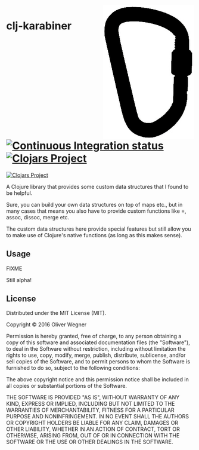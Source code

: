 <img src="karabiner.png" style="float: right;">

# clj-karabiner [![Continuous Integration status](https://secure.travis-ci.org/olivermg/clj-karabiner.png)](http://travis-ci.org/olivermg/clj-karabiner) [![Clojars Project](https://img.shields.io/clojars/v/clj-karabiner.svg)](https://clojars.org/clj-karabiner)

[![Clojars Project](https://clojars.org/clj-karabiner/latest-version.svg)](https://clojars.org/clj-karabiner)


A Clojure library that provides some custom data structures that I found to be helpful.

Sure, you can build your own data structures on top of maps etc., but in many cases that
means you also have to provide custom functions like =, assoc, dissoc, merge etc.

The custom data structures here provide special features but still allow you to make use
of Clojure's native functions (as long as this makes sense).

## Usage

FIXME

Still alpha!

## License

Distributed under the MIT License (MIT).

Copyright © 2016 Oliver Wegner

Permission is hereby granted, free of charge, to any person obtaining a copy of this software and associated documentation files (the "Software"), to deal in the Software without restriction, including without limitation the rights to use, copy, modify, merge, publish, distribute, sublicense, and/or sell copies of the Software, and to permit persons to whom the Software is furnished to do so, subject to the following conditions:

The above copyright notice and this permission notice shall be included in all copies or substantial portions of the Software.

THE SOFTWARE IS PROVIDED "AS IS", WITHOUT WARRANTY OF ANY KIND, EXPRESS OR IMPLIED, INCLUDING BUT NOT LIMITED TO THE WARRANTIES OF MERCHANTABILITY, FITNESS FOR A PARTICULAR PURPOSE AND NONINFRINGEMENT. IN NO EVENT SHALL THE AUTHORS OR COPYRIGHT HOLDERS BE LIABLE FOR ANY CLAIM, DAMAGES OR OTHER LIABILITY, WHETHER IN AN ACTION OF CONTRACT, TORT OR OTHERWISE, ARISING FROM, OUT OF OR IN CONNECTION WITH THE SOFTWARE OR THE USE OR OTHER DEALINGS IN THE SOFTWARE.
